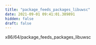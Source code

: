 ```yaml
---
title: "package_feeds_packages_libuwsc"
date: 2021-09-01 09:41:01.389891
hidden: false
draft: false
---
```


x86/64/package_feeds_packages_libuwsc


